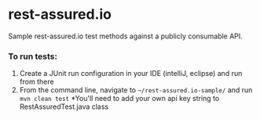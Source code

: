 # rest-assured.io

Sample rest-assured.io test methods against a publicly consumable API.  

### To run tests:
1) Create a JUnit run configuration in your IDE (intelliJ, eclipse) and run from there
2) From the command line, navigate to `~/rest-assured.io-sample/` and run `mvn clean test`
    *You'll need to add your own api key string to RestAssuredTest.java class
